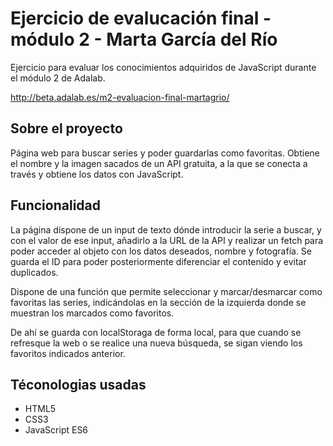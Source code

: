 # Ejercicio de evalucación final - módulo 2 - Marta García del Río

Ejercicio para evaluar los conocimientos adquiridos de JavaScript durante el módulo 2 de Adalab.

http://beta.adalab.es/m2-evaluacion-final-martagrio/

## Sobre el proyecto

Página web para buscar series y poder guardarlas como favoritas. Obtiene el nombre y la imagen
sacados de un API gratuita, a la que se conecta a través y obtiene los datos con JavaScript.

## Funcionalidad

La página dispone de un input de texto dónde introducir la serie a buscar, y con el valor de ese input, añadirlo a la URL de la API y realizar un fetch para poder acceder al objeto con los datos
deseados, nombre y fotografía. Se guarda el ID para poder posteriormente diferenciar el contenido
y evitar duplicados.

Dispone de una función que permite seleccionar y marcar/desmarcar como favoritas las series, indicándolas en la sección de la izquierda donde se muestran los marcados como favoritos.

De ahí se guarda con localStoraga de forma local, para que cuando se refresque la web o se realice una nueva búsqueda, se sigan viendo los favoritos indicados anterior.

## Téconologias usadas

- HTML5
- CSS3
- JavaScript ES6



